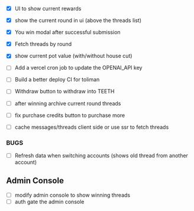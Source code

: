 - [x] UI to show current rewards
- [x] show the current round in ui (above the threads list)
- [x] You win modal after successful submission
- [x] Fetch threads by round
- [x] show current pot value (with/without house cut)

- [ ] Add a vercel cron job to update the OPENAI_API key
- [ ] Build a better deploy CI for toliman
- [ ] Withdraw button to withdraw into TEETH
- [ ] after winning archive current round threads
- [ ] fix purchase credits button to purchase more

- [ ] cache messages/threads client side or use ssr to fetch threads

### BUGS

- [ ] Refresh data when switching accounts (shows old thread from another account)

## Admin Console

- [ ] modify admin console to show winning threads
- [ ] auth gate the admin console

